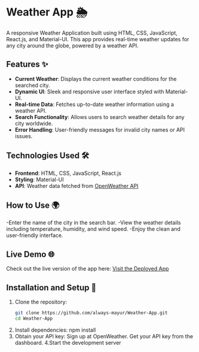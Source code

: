 # Weather App 🌦️

A responsive Weather Application built using HTML, CSS, JavaScript, React.js, and Material-UI. This app provides real-time weather updates for any city around the globe, powered by a weather API.

## Features ✨

- **Current Weather**: Displays the current weather conditions for the searched city.
- **Dynamic UI**: Sleek and responsive user interface styled with Material-UI.
- **Real-time Data**: Fetches up-to-date weather information using a weather API.
- **Search Functionality**: Allows users to search weather details for any city worldwide.
- **Error Handling**: User-friendly messages for invalid city names or API issues.

## Technologies Used 🛠️

- **Frontend**: HTML, CSS, JavaScript, React.js
- **Styling**: Material-UI
- **API**: Weather data fetched from [OpenWeather API](https://openweathermap.org/api)

## How to Use 🌍

-Enter the name of the city in the search bar.
-View the weather details including temperature, humidity, and wind speed.
-Enjoy the clean and user-friendly interface.

## Live Demo 🌐

Check out the live version of the app here: [Visit the Deployed App](https://weather-app-olive-one-12.vercel.app/)

## Installation and Setup 🚀

1. Clone the repository:
   ```bash
   git clone https://github.com/always-mayur/Weather-App.git
   cd Weather-App
2. Install dependencies: npm install
3. Obtain your API key:
                        Sign up at OpenWeather.
                        Get your API key from the dashboard.
4.Start the development server 

